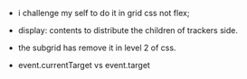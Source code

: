 - i challenge my self to do it in grid css not flex;
- display: contents to distribute the children of trackers side.
- the subgrid has remove it in level 2 of css.

- event.currentTarget vs event.target

